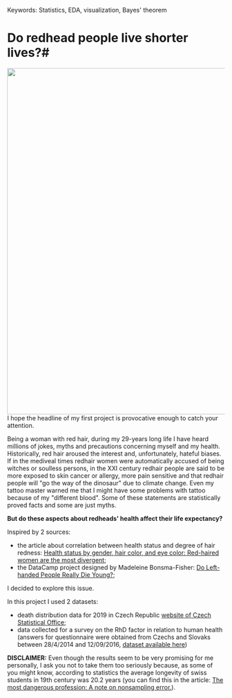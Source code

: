Keywords: Statistics, EDA, visualization, Bayes' theorem

# Do redhead people live shorter lives?#

<img src="https://gingerparrot.co.uk/wp/wp-content/uploads/2018/06/group-of-redheads.jpeg" width="800"> 
I hope the headline of my first project is provocative enough to catch your attention.

Being a woman with red hair, during my 29-years long life I have heard millions of jokes, myths and precautions concerning myself and my health. Historically, red hair aroused the interest and, unfortunately, hateful biases. If in the mediveal times redhair women were automatically accused of being witches or soulless persons, in the XXI century redhair people are said to be more exposed to skin cancer or allergy, more pain sensitive and that redhair people will "go the way of the dinosaur" due to climate change. Even my tattoo master warned me that I might have some problems with tattoo because of my "different blood". Some of these statements are statistically proved facts and some are just myths.

**But do these aspects about redheads' health affect their life expectancy?**

Inspired by 2 sources:
- the article about correlation between health status and degree of hair redness: [Health status by gender, hair color, and eye color: Red-haired women are the most divergent](https://www.ncbi.nlm.nih.gov/pmc/articles/PMC5746253/);
- the DataCamp project designed by Madeleine Bonsma-Fisher: [Do Left-handed People Really Die Young?](https://learn.datacamp.com/projects/479);

I decided to explore this issue.

In this project I used 2 datasets:
- death distribution data for 2019 in Czech Republic [website of Czech Statistical Office](https://www.czso.cz/csu/czso/demographic-yearbook-of-the-czech-republic-2019);
- data collected for a survey on the RhD factor in relation to human health (answers for questionnaire were obtained from Czechs and Slovaks between 28/4/2014 and 12/09/2016, [dataset available here](https://figshare.com/s/6a02dd5cec0f90b69db9))

**DISCLAIMER:**
Even though the results seem to be very promising for me personally, I ask you not to take them too seriously because, as some of you might know, according to statistics the average longevity of swiss students in 19th century was 20.2 years (you can find this in the article: [The most dangerous profession: A note on nonsampling error.](https://psycnet.apa.org/doiLanding?doi=10.1037%2F1082-989X.4.3.250)).

